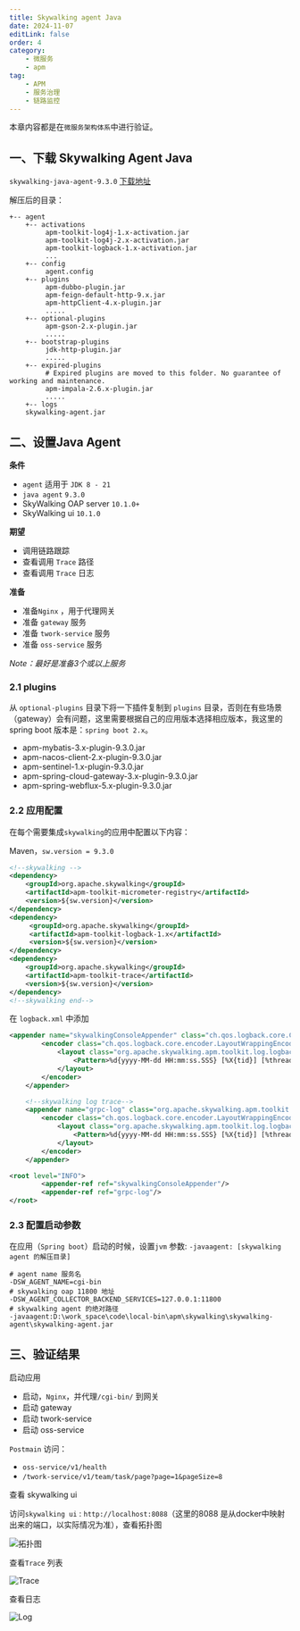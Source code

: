```yaml
---
title: Skywalking agent Java
date: 2024-11-07
editLink: false
order: 4
category:
    - 微服务
    - apm
tag:
    - APM
    - 服务治理
    - 链路监控
---
```


本章内容都是在`微服务架构体系`中进行验证。

## 一、下载 Skywalking Agent Java

`skywalking-java-agent-9.3.0` [下载地址](https://www.apache.org/dyn/closer.cgi/skywalking/java-agent/9.3.0/apache-skywalking-java-agent-9.3.0.tgz)

解压后的目录：
```shell
+-- agent
    +-- activations
         apm-toolkit-log4j-1.x-activation.jar
         apm-toolkit-log4j-2.x-activation.jar
         apm-toolkit-logback-1.x-activation.jar
         ...
    +-- config
         agent.config  
    +-- plugins
         apm-dubbo-plugin.jar
         apm-feign-default-http-9.x.jar
         apm-httpClient-4.x-plugin.jar
         .....
    +-- optional-plugins
         apm-gson-2.x-plugin.jar
         .....
    +-- bootstrap-plugins
         jdk-http-plugin.jar
         .....
    +-- expired-plugins
         # Expired plugins are moved to this folder. No guarantee of working and maintenance.
         apm-impala-2.6.x-plugin.jar
         .....
    +-- logs
    skywalking-agent.jar
```

## 二、设置Java Agent

**条件**

- `agent` 适用于 `JDK 8 - 21`
- `java agent` `9.3.0`
- SkyWalking OAP server `10.1.0+`
- SkyWalking ui `10.1.0`

**期望**

- 调用链路跟踪
- 查看调用 `Trace` 路径
- 查看调用 `Trace` 日志

**准备**

- 准备`Nginx` ，用于代理网关
- 准备 `gateway` 服务
- 准备 `twork-service` 服务
- 准备 `oss-service` 服务

*Note：最好是准备3个或以上服务*

### 2.1 plugins

从 `optional-plugins` 目录下将一下插件复制到 `plugins` 目录，否则在有些场景（gateway）会有问题，这里需要根据自己的应用版本选择相应版本，我这里的spring boot 版本是：`spring boot 2.x`。

- apm-mybatis-3.x-plugin-9.3.0.jar
- apm-nacos-client-2.x-plugin-9.3.0.jar
- apm-sentinel-1.x-plugin-9.3.0.jar
- apm-spring-cloud-gateway-3.x-plugin-9.3.0.jar
- apm-spring-webflux-5.x-plugin-9.3.0.jar

### 2.2 应用配置

在每个需要集成`skywalking`的应用中配置以下内容：

Maven，`sw.version = 9.3.0`
```xml
<!--skywalking -->
<dependency>
    <groupId>org.apache.skywalking</groupId>
    <artifactId>apm-toolkit-micrometer-registry</artifactId>
    <version>${sw.version}</version>
</dependency>
<dependency>
     <groupId>org.apache.skywalking</groupId>
     <artifactId>apm-toolkit-logback-1.x</artifactId>
     <version>${sw.version}</version>
</dependency>
<dependency>
    <groupId>org.apache.skywalking</groupId>
    <artifactId>apm-toolkit-trace</artifactId>
    <version>${sw.version}</version>
</dependency>
<!--skywalking end-->
```

在 `logback.xml` 中添加

```xml
<appender name="skywalkingConsoleAppender" class="ch.qos.logback.core.ConsoleAppender">
        <encoder class="ch.qos.logback.core.encoder.LayoutWrappingEncoder">
            <layout class="org.apache.skywalking.apm.toolkit.log.logback.v1.x.mdc.TraceIdMDCPatternLogbackLayout">
                <Pattern>%d{yyyy-MM-dd HH:mm:ss.SSS} [%X{tid}] [%thread] %-5level %logger{36} -%msg%n</Pattern>
            </layout>
        </encoder>
    </appender>

    <!--skywalking log trace-->
    <appender name="grpc-log" class="org.apache.skywalking.apm.toolkit.log.logback.v1.x.log.GRPCLogClientAppender">
        <encoder class="ch.qos.logback.core.encoder.LayoutWrappingEncoder">
            <layout class="org.apache.skywalking.apm.toolkit.log.logback.v1.x.mdc.TraceIdMDCPatternLogbackLayout">
                <Pattern>%d{yyyy-MM-dd HH:mm:ss.SSS} [%X{tid}] [%thread] %-5level %logger{36} -%msg%n</Pattern>
            </layout>
        </encoder>
    </appender>

<root level="INFO">
        <appender-ref ref="skywalkingConsoleAppender"/>
        <appender-ref ref="grpc-log"/>
</root>
```

### 2.3 配置启动参数

在应用（`Spring boot`）启动的时候，设置`jvm` 参数: `-javaagent: [skywalking agent 的解压目录]`

```shell
# agent name 服务名
-DSW_AGENT_NAME=cgi-bin
# skywalking oap 11800 地址
-DSW_AGENT_COLLECTOR_BACKEND_SERVICES=127.0.0.1:11800
# skywalking agent 的绝对路径
-javaagent:D:\work_space\code\local-bin\apm\skywalking\skywalking-agent\skywalking-agent.jar
```

## 三、验证结果

启动应用

- 启动，`Nginx`，并代理`/cgi-bin/` 到网关
- 启动 gateway
- 启动 twork-service
- 启动 oss-service

`Postmain` 访问：

- `oss-service/v1/health`
- `/twork-service/v1/team/task/page?page=1&pageSize=8`

查看 skywalking ui

访问`skywalking ui` : `http://localhost:8088`（这里的8088 是从docker中映射出来的端口，以实际情况为准），查看拓扑图

![拓扑图](/blog/assets/images/sw/topo.png)

查看`Trace` 列表

![Trace](/blog/assets/images/sw/trace.png)

查看日志

![Log](/blog/assets/images/sw/log.png)




